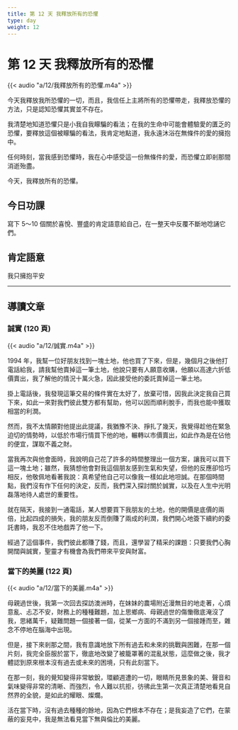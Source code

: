```yaml
---
title: 第 12 天 我釋放所有的恐懼
type: day
weight: 12
---
```


# 第 12 天 我釋放所有的恐懼

{{< audio "a/12/我釋放所有的恐懼.m4a" >}}

今天我釋放我所恐懼的一切，而且，我信任上主將所有的恐懼帶走，我釋放恐懼的方法，只是認知恐懼其實並不存在。

我清楚地知道恐懼只是小我自我矇騙的看法；在我的生命中可能會體驗愛的匱乏的恐懼，要釋放這個被矇騙的看法，我肯定地點道，我永遠沐浴在無條件的愛的擁抱中。

任何時刻，當我感到恐懼時，我在心中感受這一份無條件的愛，而恐懼立即剎那間消逝殆盡。

今天，我釋放所有的恐懼。

## 今日功課

寫下 5～10 個關於喜悅、豐盛的肯定語意給自己，在一整天中反覆不斷地唸誦它們。

## 肯定語意

我只擁抱平安

---

## 導讀文章

### 誠實 (120 頁)

{{< audio "a/12/誠實.m4a" >}}

1994 年，我幫一位好朋友找到一塊土地，他也買了下來，但是，幾個月之後他打電話給我，請我幫他賣掉這一筆土地，他說只要有人願意收購，他願以高達六折低價賣出，我了解他的情況十萬火急，因此接受他的委託賣掉這一筆土地。

掛上電話後，我發現這筆交易的條件實在太好了，放棄可惜，因我此決定我自己買下來，如此一來對我們彼此雙方都有幫助，他可以因而順利脫手，而我也能中獲取相當的利潤。

然而，我不太情願對他提出此提議，我猶豫不決、掙扎了幾天，我覺得趁他在緊急迫切的情勢時，以低於市場行情買下他的地，輾轉以市價賣出，如此作為是在佔他的便宜，謀取不義之財。

當我再次與他會面時，我說明自己花了許多的時間整理出一個方案，讓我可以買下這一塊土地；雖然，我猜想他會對我這個朋友感到生氣和失望，但他的反應卻恰巧相反，他敬佩地看著我說：真希望他自己可以像我一樣如此地坦誠。在那個時間點，我們沒有作下任何的決定，反而，我們深入探討關於誠實，以及在人生中光明磊落地待人處世的重要性。

就在隔天，我接到一通電話，某人想要買下我朋友的土地，他的開價是底價的兩倍，比起四成的損失，我的朋友反而倒賺了兩成的利潤，我們開心地簽下續約的委託書時，我忍不住地戲弄了他一下。

經過了這個事件，我們彼此都賺了錢，而且，還學習了精采的課題：只要我們心胸開闊與誠實，聖靈才有機會為我們帶來平安與財富。

### 當下的美麗 (122 頁)

{{< audio "a/12/當下的美麗.m4a" >}}

母親過世後，我第一次回去探訪澳洲時，在妹妹的農場附近漫無目的地走著，心煩意亂、忐忑不安，財務上的種種難題，加上思鄉病、母親過世的傷慟徹底淹沒了我，思緒萬千，疑難問題一個接著一個，從某一方面的不滿到另一個接踵而至，雜念不停地在腦海中出現。

但是，接下來剎那之間，我有意識地放下所有過去和未來的挑戰與困難，在那一個片刻，我完全臣服於當下，徹底地改變了被籠罩著的混亂狀態，這麼做之後，我才體認到原來根本沒有過去或未來的困境，只有此刻當下。

在那一刻，我的覺知變得非常敏銳，環顧週遭的一切，眼睛所見景象的美、聲音和氣味變得非常的清晰、而強烈，令人難以抗拒，彷彿此生第一次真正清楚地看見自然界的全貌，是如此的耀眼、燦爛。

活在當下時，沒有過去種種的餘地，因為它們根本不存在；是我妄造了它們，在蒙蔽的妄見中，我是無法看見當下無與倫比的美麗。
